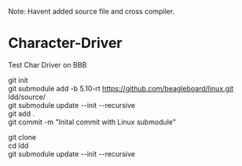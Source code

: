 Note:  Havent added source file and cross compiler.

# Character-Driver
Test Char Driver on BBB


git init <br>
git submodule add -b 5.10-rt https://github.com/beagleboard/linux.git ldd/source/ <br>
git submodule update --init --recursive <br>
git add . <br>
git commit -m "Inital commit with Linux submodule" <br>

git clone <url> <br>
cd ldd <br>
git submodule update --init --recursive <br>
